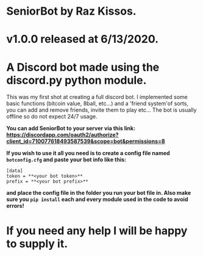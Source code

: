 # SeniorBot by Raz Kissos.
# v1.0.0 released at 6/13/2020.
# A Discord bot made using the discord.py python module.

This was my first shot at creating a full discord bot.
I implemented some basic functions (bitcoin value, 8ball, etc...) and a 'friend system'of sorts,
you can add and remove friends, invite them to play etc...
The bot is usually offline so do not expect 24/7 usage.

**You can add SeniorBot to your server via this link: https://discordapp.com/oauth2/authorize?client_id=710077618493587539&scope=bot&permissions=8**

**If you wish to use it all you need is to create a config file named `botconfig.cfg` and paste your bot info like this:**
```
[data]
token = **<your bot token>**
prefix = **<your bot prefix>**
```
**and place the config file in the folder you run your bot file in. Also make sure you `pip install` each and every module used in the code to avoid errors!**

# If you need any help I will be happy to supply it.
